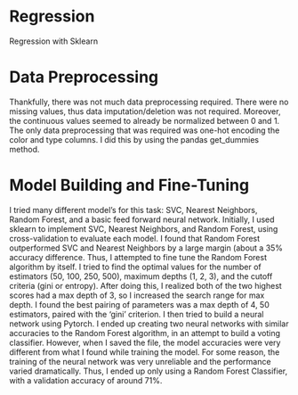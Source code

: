 # Regression
Regression with Sklearn

# Data Preprocessing

Thankfully, there was not much data preprocessing required. There were no missing values, thus data imputation/deletion was not required. Moreover, the continuous values seemed to already be normalized between 0 and 1. The only data preprocessing that was required was one-hot encoding the color and type columns. I did this by using the pandas get_dummies method.

# Model Building and Fine-Tuning

I tried many different model’s for this task: SVC, Nearest Neighbors, Random Forest, and a basic feed forward neural network. Initially, I used sklearn to implement SVC, Nearest Neighbors, and Random Forest, using cross-validation to evaluate each model. I found that Random Forest outperformed SVC and Nearest Neighbors by a large margin (about a 35% accuracy difference. Thus, I attempted to fine tune the Random Forest algorithm by itself. I tried to find the optimal values for the number of estimators (50, 100, 250, 500), maximum depths (1, 2, 3), and the cutoff criteria (gini or entropy). After doing this, I realized both of the two highest scores had a max depth of 3, so I increased the search range for max depth. I found the best pairing of parameters was a max depth of 4, 50 estimators, paired with the ‘gini’ criterion. I then tried to build a neural network using Pytorch. I ended up creating two neural networks with similar accuracies to the Random Forest algorithm, in an attempt to build a voting classifier. However, when I saved the file, the model accuracies were very different from what I found while training the model. For some reason, the training of the neural network was very unreliable and the performance varied dramatically. Thus, I ended up only using a Random Forest Classifier, with a validation accuracy of around 71%.
